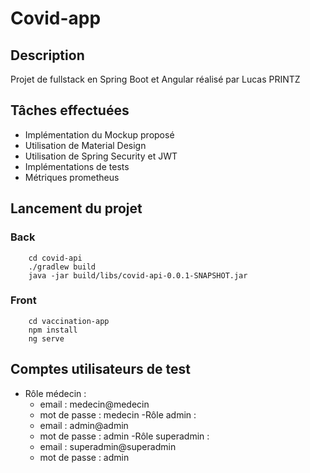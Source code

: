 # Covid-app

## Description
Projet de fullstack en Spring Boot et Angular réalisé par Lucas PRINTZ

## Tâches effectuées
- Implémentation du Mockup proposé
- Utilisation de Material Design
- Utilisation de Spring Security et JWT
- Implémentations de tests
- Métriques prometheus

## Lancement du projet

### Back
```
    cd covid-api
    ./gradlew build
    java -jar build/libs/covid-api-0.0.1-SNAPSHOT.jar
```

### Front
```
    cd vaccination-app
    npm install
    ng serve
```

## Comptes utilisateurs de test
- Rôle médecin :
    - email : medecin@medecin
    - mot de passe : medecin
-Rôle admin :
    - email : admin@admin
    - mot de passe : admin
-Rôle superadmin :
    - email : superadmin@superadmin
    - mot de passe : admin

